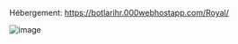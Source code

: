 Hébergement: https://botlarihr.000webhostapp.com/Royal/

![image](https://github.com/Larmik/WarOverlay/assets/98359745/3525cfaf-8588-4d4a-8e34-da40167d4212)
